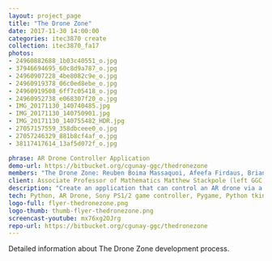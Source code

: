 ```yaml
---
layout: project_page
title: "The Drone Zone"
date: 2017-11-30 14:00:00
categories: itec3870 create
collection: itec3870_fa17
photos:
- 24960882688_1b03c40551_o.jpg
- 37946694695_60c8d9a787_o.jpg
- 24960907228_4be8082c9e_o.jpg
- 24960919378_06c0ed8ebe_o.jpg
- 24960919508_6ff7c05418_o.jpg
- 24960952738_e068307f20_o.jpg
- IMG_20171130_140740485.jpg
- IMG_20171130_140750901.jpg
- IMG_20171130_140755482_HDR.jpg
- 27057157559_358dbceee0_o.jpg
- 27057246329_881b8cf4af_o.jpg
- 38117417614_13af5d072f_o.jpg

phrase: AR Drone Controller Application
demo-url: https://bitbucket.org/cgunay-ggc/thedronezone
members: "The Drone Zone: Reuben Boima Massaquoi, Afeefa Firdaus, Brian Bailey"
client: Associate Professor of Mathematics Matthew Stackpole (left GGC in Dec 2017)
description: "Create an application that can control an AR drone via a controller. Log data in a csv file: X velocity, Y velocity, Z velocity, Altitude, Pitch, and Roll. Motivation - Graph and use the data to create math problems for students."
tech: Python, AR Drone, Sony PS1/2 game controller, Pygame, Python tkinter/tcl.
logo-full: flyer-thedronezone.png
logo-thumb: thumb-flyer-thedronezone.png
screencast-youtube: mx76xg2OJrg
repo-url: https://bitbucket.org/cgunay-ggc/thedronezone
---
```


Detailed information about The Drone Zone development process.

<!-- lightgallery -->
<script src="https://code.jquery.com/jquery-2.2.4.min.js"></script>
<script src="https://cdn.jsdelivr.net/lightgallery/1.3.7/js/lightgallery.min.js"></script>
<script src="https://cdn.jsdelivr.net/g/lg-zoom"></script>

<script type="text/javascript">
    $(document).ready(function() {
    $("body").lightGallery({
    zoom: true,
    selector: 'a#lightgallery',
    selectWithin: 'body'
    }); 
    });
</script>

[ggc]: http://www.ggc.edu
[gunay-ggc]: http://www.ggc.edu/about-ggc/directory/cengiz-gunay
